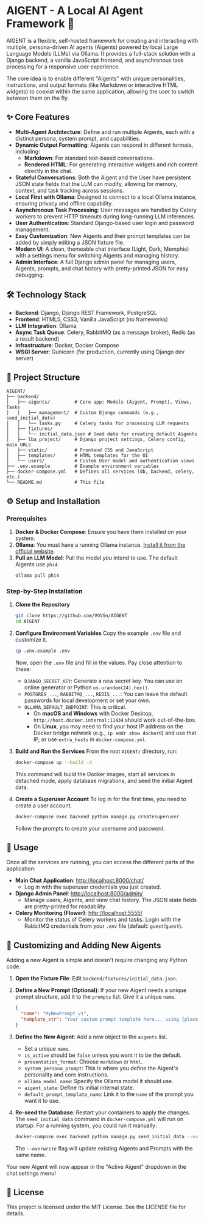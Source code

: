 # AIGENT - A Local AI Agent Framework 🚀

AIGENT is a flexible, self-hosted framework for creating and interacting with multiple, persona-driven AI agents (Aigents) powered by local Large Language Models (LLMs) via Ollama. It provides a full-stack solution with a Django backend, a vanilla JavaScript frontend, and asynchronous task processing for a responsive user experience.

The core idea is to enable different "Aigents" with unique personalities, instructions, and output formats (like Markdown or interactive HTML widgets) to coexist within the same application, allowing the user to switch between them on the fly.

## ✨ Core Features

*   **Multi-Agent Architecture**: Define and run multiple Aigents, each with a distinct persona, system prompt, and capabilities.
*   **Dynamic Output Formatting**: Aigents can respond in different formats, including:
    *   **Markdown**: For standard text-based conversations.
    *   **Rendered HTML**: For generating interactive widgets and rich content directly in the chat.
*   **Stateful Conversations**: Both the Aigent and the User have persistent JSON state fields that the LLM can modify, allowing for memory, context, and task tracking across sessions.
*   **Local First with Ollama**: Designed to connect to a local Ollama instance, ensuring privacy and offline capability.
*   **Asynchronous Task Processing**: User messages are handled by Celery workers to prevent HTTP timeouts during long-running LLM inferences.
*   **User Authentication**: Standard Django-based user login and password management.
*   **Easy Customization**: New Aigents and their prompt templates can be added by simply editing a JSON fixture file.
*   **Modern UI**: A clean, themeable chat interface (Light, Dark, Memphis) with a settings menu for switching Aigents and managing history.
*   **Admin Interface**: A full Django admin panel for managing users, Aigents, prompts, and chat history with pretty-printed JSON for easy debugging.

## 🛠️ Technology Stack

*   **Backend**: Django, Django REST Framework, PostgreSQL
*   **Frontend**: HTML5, CSS3, Vanilla JavaScript (no frameworks)
*   **LLM Integration**: Ollama
*   **Async Task Queue**: Celery, RabbitMQ (as a message broker), Redis (as a result backend)
*   **Infrastructure**: Docker, Docker Compose
*   **WSGI Server**: Gunicorn (for production, currently using Django dev server)

## 📁 Project Structure

```
AIGENT/
├── backend/
│   ├── aigents/         # Core app: Models (Aigent, Prompt), Views, Tasks
│   │   ├── management/  # Custom Django commands (e.g., seed_initial_data)
│   │   └── tasks.py     # Celery tasks for processing LLM requests
│   ├── fixtures/
│   │   └── initial_data.json # Seed data for creating default Aigents
│   ├── lba_project/     # Django project settings, Celery config, main URLs
│   ├── static/          # Frontend CSS and JavaScript
│   ├── templates/       # HTML templates for the UI
│   └── users/           # Custom User model and authentication views
├── .env.example         # Example environment variables
├── docker-compose.yml   # Defines all services (db, backend, celery, etc.)
└── README.md            # This file
```

## ⚙️ Setup and Installation

### Prerequisites

1.  **Docker & Docker Compose**: Ensure you have them installed on your system.
2.  **Ollama**: You must have a running Ollama instance. [Install it from the official website](https://ollama.com/).
3.  **Pull an LLM Model**: Pull the model you intend to use. The default Aigents use `phi4`.
    ```bash
    ollama pull phi4
    ```

### Step-by-Step Installation

1.  **Clone the Repository**
    ```bash
    git clone https://github.com/VOVSn/AIGENT
    cd AIGENT
    ```

2.  **Configure Environment Variables**
    Copy the example `.env` file and customize it.
    ```bash
    cp .env.example .env
    ```
    Now, open the `.env` file and fill in the values. Pay close attention to these:

    *   `DJANGO_SECRET_KEY`: Generate a new secret key. You can use an online generator or Python `os.urandom(24).hex()`.
    *   `POSTGRES_...`, `RABBITMQ_...`, `REDIS_...`: You can leave the default passwords for local development or set your own.
    *   `OLLAMA_DEFAULT_ENDPOINT`: This is critical.
        *   On **macOS and Windows** with Docker Desktop, `http://host.docker.internal:11434` should work out-of-the-box.
        *   On **Linux**, you may need to find your host IP address on the Docker bridge network (e.g., `ip addr show docker0`) and use that IP, or use `extra_hosts` in `docker-compose.yml`.

3.  **Build and Run the Services**
    From the root `AIGENT/` directory, run:
    ```bash
    docker-compose up --build -d
    ```
    This command will build the Docker images, start all services in detached mode, apply database migrations, and seed the initial Aigent data.

4.  **Create a Superuser Account**
    To log in for the first time, you need to create a user account.
    ```bash
    docker-compose exec backend python manage.py createsuperuser
    ```
    Follow the prompts to create your username and password.

## 🚀 Usage

Once all the services are running, you can access the different parts of the application:

*   **Main Chat Application**: [http://localhost:8000/chat/](http://localhost:8000/chat/)
    *   Log in with the superuser credentials you just created.
*   **Django Admin Panel**: [http://localhost:8000/admin/](http://localhost:8000/admin/)
    *   Manage users, Aigents, and view chat history. The JSON state fields are pretty-printed for readability.
*   **Celery Monitoring (Flower)**: [http://localhost:5555/](http://localhost:5555/)
    *   Monitor the status of Celery workers and tasks. Login with the RabbitMQ credentials from your `.env` file (default: `guest`/`guest`).

## 🎨 Customizing and Adding New Aigents

Adding a new Aigent is simple and doesn't require changing any Python code.

1.  **Open the Fixture File**: Edit `backend/fixtures/initial_data.json`.
2.  **Define a New Prompt (Optional)**: If your new Aigent needs a unique prompt structure, add it to the `prompts` list. Give it a unique `name`.
    ```json
    {
      "name": "MyNewPrompt_v1",
      "template_str": "Your custom prompt template here... using {placeholders}."
    }
    ```
3.  **Define the New Aigent**: Add a new object to the `aigents` list.
    *   Set a unique `name`.
    *   `is_active` should be `false` unless you want it to be the default.
    *   `presentation_format`: Choose `markdown` or `html`.
    *   `system_persona_prompt`: This is where you define the Aigent's personality and core instructions.
    *   `ollama_model_name`: Specify the Ollama model it should use.
    *   `aigent_state`: Define its initial internal state.
    *   `default_prompt_template_name`: Link it to the `name` of the prompt you want it to use.

4.  **Re-seed the Database**: Restart your containers to apply the changes. The `seed_initial_data` command in `docker-compose.yml` will run on startup. For a running system, you could run it manually:
    ```bash
    docker-compose exec backend python manage.py seed_initial_data --overwrite
    ```
    The `--overwrite` flag will update existing Aigents and Prompts with the same name.

Your new Aigent will now appear in the "Active Aigent" dropdown in the chat settings menu!

## 📄 License

This project is licensed under the MIT License. See the LICENSE file for details.